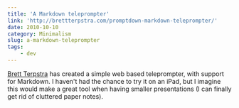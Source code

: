 ```yaml
---
title: 'A Markdown teleprompter'
link: 'http://brettterpstra.com/promptdown-markdown-teleprompter/'
date: 2010-10-10
category: Minimalism
slug: a-markdown-teleprompter
tags:
    - dev
---
```


[Brett Terpstra](http://brettterpstra.com) has created a simple web based teleprompter, with support
for Markdown. I haven't had the chance to try it on an iPad, but I imagine this would make a great
tool when having smaller presentations (I can finally get rid of cluttered paper notes).
